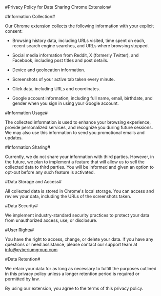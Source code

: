 #Privacy Policy for Data Sharing Chrome Extension#

  

#Information Collection# 

Our Chrome extension collects the following information with your explicit consent: 

- Browsing history data, including URLs visited, time spent on each, recent search engine searches, and URLs where browsing stopped. 

- Social media information from Reddit, X (formerly Twitter), and Facebook, including post titles and post details. 

- Device and geolocation information. 

- Screenshots of your active tab taken every minute. 

- Click data, including URLs and coordinates. 

- Google account information, including full name, email, birthdate, and gender when you sign in using your Google account. 

  

#Information Usage# 

The collected information is used to enhance your browsing experience, provide personalized services, and recognize you during future sessions. We may also use this information to send you promotional emails and updates. 

  

#Information Sharing# 

Currently, we do not share your information with third parties. However, in the future, we plan to implement a feature that will allow us to sell the collected data to third parties. You will be informed and given an option to opt-out before any such feature is activated. 

  

#Data Storage and Access#

All collected data is stored in Chrome's local storage. You can access and review your data, including the URLs of the screenshots taken. 

  

#Data Security#

We implement industry-standard security practices to protect your data from unauthorized access, use, or disclosure.  

  

#User Rights#

You have the right to access, change, or delete your data. If you have any questions or need assistance, please contact our support team at info@cyberiumgroup.com  

  

#Data Retention#

We retain your data for as long as necessary to fulfill the purposes outlined in this privacy policy unless a longer retention period is required or permitted by law. 

  

By using our extension, you agree to the terms of this privacy policy. 

